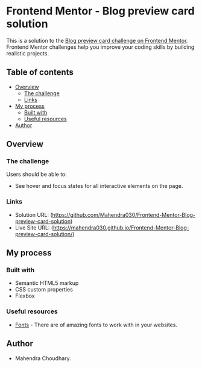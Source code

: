 # Frontend Mentor - Blog preview card solution

This is a solution to the [Blog preview card challenge on Frontend Mentor](https://www.frontendmentor.io/challenges/blog-preview-card-ckPaj01IcS). Frontend Mentor challenges help you improve your coding skills by building realistic projects. 

## Table of contents

- [Overview](#overview)
  - [The challenge](#the-challenge)
  - [Links](#links)
- [My process](#my-process)
  - [Built with](#built-with)
  - [Useful resources](#useful-resources)
- [Author](#author)

## Overview

### The challenge

Users should be able to:

- See hover and focus states for all interactive elements on the page.

### Links

- Solution URL: (https://github.com/Mahendra030/Frontend-Mentor-Blog-preview-card-solution)
- Live Site URL: (https://mahendra030.github.io/Frontend-Mentor-Blog-preview-card-solution/)

## My process

### Built with

- Semantic HTML5 markup
- CSS custom properties
- Flexbox

### Useful resources

- [Fonts](https://fonts.google.com) - There are of amazing fonts to work with in your websites.

## Author

- Mahendra Choudhary.
